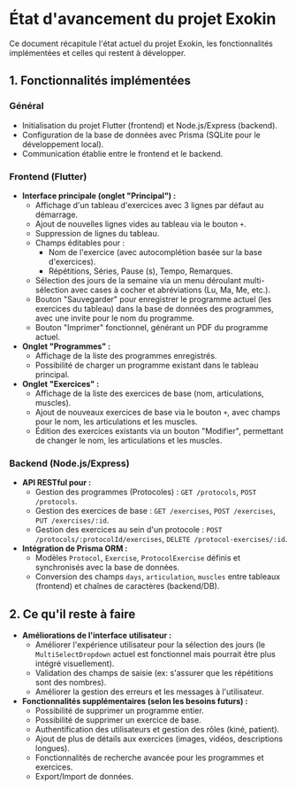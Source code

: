 # État d'avancement du projet Exokin

Ce document récapitule l'état actuel du projet Exokin, les fonctionnalités implémentées et celles qui restent à développer.

## 1. Fonctionnalités implémentées

### Général
- Initialisation du projet Flutter (frontend) et Node.js/Express (backend).
- Configuration de la base de données avec Prisma (SQLite pour le développement local).
- Communication établie entre le frontend et le backend.

### Frontend (Flutter)
- **Interface principale (onglet "Principal") :**
    - Affichage d'un tableau d'exercices avec 3 lignes par défaut au démarrage.
    - Ajout de nouvelles lignes vides au tableau via le bouton `+`.
    - Suppression de lignes du tableau.
    - Champs éditables pour :
        - Nom de l'exercice (avec autocomplétion basée sur la base d'exercices).
        - Répétitions, Séries, Pause (s), Tempo, Remarques.
    - Sélection des jours de la semaine via un menu déroulant multi-sélection avec cases à cocher et abréviations (Lu, Ma, Me, etc.).
    - Bouton "Sauvegarder" pour enregistrer le programme actuel (les exercices du tableau) dans la base de données des programmes, avec une invite pour le nom du programme.
    - Bouton "Imprimer" fonctionnel, générant un PDF du programme actuel.
- **Onglet "Programmes" :**
    - Affichage de la liste des programmes enregistrés.
    - Possibilité de charger un programme existant dans le tableau principal.
- **Onglet "Exercices" :**
    - Affichage de la liste des exercices de base (nom, articulations, muscles).
    - Ajout de nouveaux exercices de base via le bouton `+`, avec champs pour le nom, les articulations et les muscles.
    - Édition des exercices existants via un bouton "Modifier", permettant de changer le nom, les articulations et les muscles.

### Backend (Node.js/Express)
- **API RESTful pour :**
    - Gestion des programmes (Protocoles) : `GET /protocols`, `POST /protocols`.
    - Gestion des exercices de base : `GET /exercises`, `POST /exercises`, `PUT /exercises/:id`.
    - Gestion des exercices au sein d'un protocole : `POST /protocols/:protocolId/exercises`, `DELETE /protocol-exercises/:id`.
- **Intégration de Prisma ORM :**
    - Modèles `Protocol`, `Exercise`, `ProtocolExercise` définis et synchronisés avec la base de données.
    - Conversion des champs `days`, `articulation`, `muscles` entre tableaux (frontend) et chaînes de caractères (backend/DB).

## 2. Ce qu'il reste à faire

- **Améliorations de l'interface utilisateur :**
    - Améliorer l'expérience utilisateur pour la sélection des jours (le `MultiSelectDropdown` actuel est fonctionnel mais pourrait être plus intégré visuellement).
    - Validation des champs de saisie (ex: s'assurer que les répétitions sont des nombres).
    - Améliorer la gestion des erreurs et les messages à l'utilisateur.
- **Fonctionnalités supplémentaires (selon les besoins futurs) :**
    - Possibilité de supprimer un programme entier.
    - Possibilité de supprimer un exercice de base.
    - Authentification des utilisateurs et gestion des rôles (kiné, patient).
    - Ajout de plus de détails aux exercices (images, vidéos, descriptions longues).
    - Fonctionnalités de recherche avancée pour les programmes et exercices.
    - Export/Import de données.

